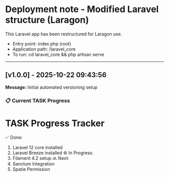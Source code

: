# Deployment note - Modified Laravel structure (Laragon)

This Laravel app has been restructured for Laragon use.
- Entry point: index.php (root)
- Application path: /laravel_core
- To run: cd laravel_core && php artisan serve
---

## [v1.0.0] - 2025-10-22 09:43:56
**Message:** Initial automated versioning setup

### 📋 Current TASK Progress
# TASK Progress Tracker
✅ Done:
1. Laravel 12 core installed
2. Laravel Breeze installed
⚙️ In Progress:
3. Filament 4.2 setup
🔜 Next:
4. Sanctum Integration
5. Spatie Permission


